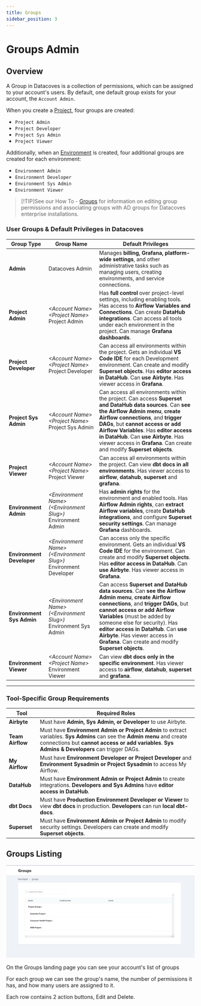 ```yaml
---
title: Groups
sidebar_position: 3
---
```


# Groups Admin

## Overview

A Group in Datacoves is a collection of permissions, which can be assigned to your account's users.
By default, one default group exists for your account, the `Account Admin`. 

When you create a [Project](/reference/admin-menu/projects.md), four groups are created:
- `Project Admin`
- `Project Developer`
- `Project Sys Admin`
- `Project Viewer` 

Additionally, when an [Environment](/reference/admin-menu/environments.md) is created, four additional groups are created for each environment: 
- `Environment Admin`
- `Environment Developer`
- `Environment Sys Admin`
- `Environment Viewer`

>[!TIP]See our How To - [Groups](how-tos/datacoves/how_to_groups.md) for information on editing group permissions and associating groups with AD groups for Datacoves enterprise installations.

### **User Groups & Default Privileges in Datacoves**

| **Group Type**              | **Group Name**                                          | **Default Privileges**                                                                                         |
|----------------------------|--------------------------------------------------------|--------------------------------------------------------------------------------------------------------------|
| **Admin**                  | Datacoves Admin                                        | Manages **billing, Grafana, platform-wide settings**, and other administrative tasks such as managing users, creating environments, and service connections. |
| **Project Admin**          | _\<Account Name\> \<Project Name\>_ Project Admin     | Has **full control** over project-level settings, including enabling tools. Has access to **Airflow Variables and Connections**. Can create **DataHub integrations**. Can access all tools under each environment in the project. Can manage **Grafana dashboards**. |
| **Project Developer**      | _\<Account Name\> \<Project Name\>_ Project Developer | Can access all environments within the project. Gets an individual **VS Code IDE** for each Development environment. Can create and modify **Superset objects**. Has **editor access in DataHub**. Can **use Airbyte**. Has viewer access in **Grafana**. |
| **Project Sys Admin**      | _\<Account Name\> \<Project Name\>_ Project Sys Admin | Can access all environments within the project. Can access **Superset and DataHub data sources**. Can **see the Airflow Admin menu**, **create Airflow connections**, and **trigger DAGs**, but **cannot access or add Airflow Variables**. Has **editor access in DataHub**. Can **use Airbyte**. Has viewer access in **Grafana**. Can create and modify **Superset objects**. |
| **Project Viewer**         | _\<Account Name\> \<Project Name\>_ Project Viewer    | Can access all environments within the project. Can view **dbt docs in all environments**. Has viewer access to **airflow**, **datahub**, **superset** and **grafana**. |
| **Environment Admin**      | _\<Environment Name\> (\<Environment Slug\>)_ Environment Admin | Has **admin rights** for the environment and enabled tools. Has **Airflow Admin rights**, can **extract Airflow variables**, create **DataHub integrations**, and configure **Superset security settings**. Can manage **Grafana** dashboards. |
| **Environment Developer**  | _\<Environment Name\> (\<Environment Slug\>)_ Environment Developer | Can access only the specific environment. Gets an individual **VS Code IDE** for the environment. Can create and modify **Superset objects**. Has **editor access in DataHub**. Can **use Airbyte**.  Has viewer access in **Grafana**. |
| **Environment Sys Admin**  | _\<Environment Name\> (\<Environment Slug\>)_ Environment Sys Admin | Can access **Superset and DataHub data sources**. Can **see the Airflow Admin menu**, **create Airflow connections**, and **trigger DAGs**, but **cannot access or add Airflow Variables** (must be added by someone else for security). Has **editor access in DataHub**. Can **use Airbyte**. Has viewer access in **Grafana**.  Can create and modify **Superset objects**. |
| **Environment Viewer**     | _\<Account Name\> \<Project Name\>_ Environment Viewer | Can view **dbt docs only in the specific environment**. Has viewer access to **airflow**, **datahub**, **superset** and **grafana**. |

---

### **Tool-Specific Group Requirements**

| **Tool**      | **Required Roles** |
|--------------|-------------------|
| **Airbyte** | Must have **Admin, Sys Admin, or Developer** to use Airbyte. |
| **Team Airflow** | Must have **Environment Admin or Project Admin** to extract variables. **Sys Admins** can see the **Admin menu** and create connections but **cannot access or add variables**. **Sys Admins & Developers** can trigger DAGs. |
| **My Airflow** | Must have **Environment Developer or Project Developer** and **Environment Sysadmin or Project Sysadmin** to access My Airflow. |
| **DataHub** | Must have **Environment Admin or Project Admin** to create integrations. **Developers and Sys Admins** have **editor access in DataHub**. |
| **dbt Docs** | Must have **Production Environment Developer or Viewer** to view **dbt docs** in production. **Developers** can run **local dbt-docs**. |
| **Superset** | Must have **Environment Admin or Project Admin** to modify security settings. Developers can create and modify **Superset objects**. |

## Groups Listing

![Groups Listing](./assets/groups_listing.gif)

On the Groups landing page you can see your account's list of groups

For each group we can see the group's name, the number of permissions it has, and how many users are assigned to it.

Each row contains 2 action buttons, Edit and Delete.
